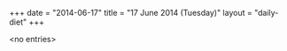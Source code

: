 +++
date = "2014-06-17"
title = "17 June 2014 (Tuesday)"
layout = "daily-diet"
+++


\<no entries\>

